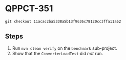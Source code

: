 # QPPCT-351

`git checkout 11acac2ba5338a5b13f9636c78120cc3ffa11a52`

## Steps
1. Run `mvn clean verify` on the `benchmark` sub-project.
1. Show that the `ConverterLoadTest` did *not* run.
